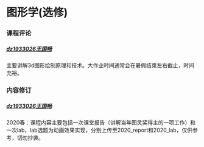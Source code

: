# 图形学(选修)
### 课程评论
##### [dz1933026王国畅](https://github.com/Benjamin15122)
主要讲解3d图形绘制原理和技术。大作业时间通常会在暑假结束左右截止，时间充裕。

### 内容修订
##### [dz1933026王国畅](https://github.com/Benjamin15122)
2020春：课程内容主要包括一次课堂报告（讲解当年图灵奖得主的一项工作）和一次lab，lab选题为动画效果实现，分别上传至2020_report和2020_lab，仅供参考，切勿抄袭。
